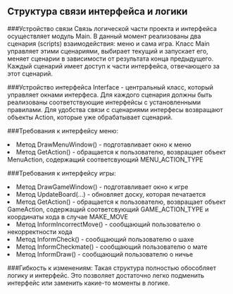 ## Структура связи интерфейса и логики

###Устройство связи
Связь логической части проекта и интерфейса осуществляет модуль Main.
В данный момент реализованы два сценария (scripts) взаимодействия: меню и сама игра.
Класс Main управляет этими сценариями, выбирает текущий и запускает его, меняет сценарии в зависимости от результата конца предыдущего.
Каждый сценарий имеет доступ к части интерфейса, отвечающего за этот сценарий.

###Устройство интерфейса
Interface - центральный класс, который управляет окнами интерфеса.
Для каждого сценария должны быть реализованы соответствующие интерфейсы с установленными правилами.
Для удобства связи с сценариями интерфесы возвращают объекты Action, которые уже обрабатывает сценарий.

###Требования к интерфейсу меню:
<li>Метод DrawMenuWindow() - подготавливает окно к меню</li>
<li>Метод GetAction() - обращается к пользователю, возвращает объект MenuAction, содержащий
соответсвующий MENU_ACTION_TYPE</li>

###Требования к интерфейсу игры:
<li>Метод DrawGameWindow() - подготавливает окно к игре</li>
<li>Метод UpdateBoard(...) - обновляет доску, которая печатается</li>
<li>Метод GetAction() - обращается к пользователю, возвращает объект GameAction, содержащий
соответсвующий GAME_ACTION_TYPE и координаты хода в случае MAKE_MOVE</li>
<li>Метод InformIncorrectMove() - сообщающий пользователю о некорректности хода</li>
<li>Метод InformCheck() - сообщающий пользователю о шахе</li>
<li>Метод InformCheckmate() - сообщающий пользователю о мате</li>
<li>Метод InformDraw() - сообщающий пользователю о ничье</li>

###Гибкость к изменениям:
Такая структура полностью обособляет логику и интерфейс. Это позволяет
достаточно легко подменить интерфейс или заменить какие-то моменты в логике.